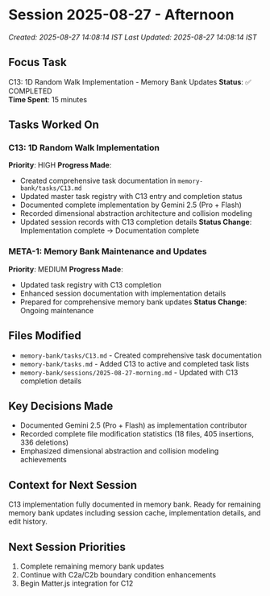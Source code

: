 # Session 2025-08-27 - Afternoon
*Created: 2025-08-27 14:08:14 IST*
*Last Updated: 2025-08-27 14:08:14 IST*

## Focus Task
C13: 1D Random Walk Implementation - Memory Bank Updates
**Status**: ✅ COMPLETED  
**Time Spent**: 15 minutes

## Tasks Worked On
### C13: 1D Random Walk Implementation
**Priority**: HIGH
**Progress Made**:
- Created comprehensive task documentation in `memory-bank/tasks/C13.md`
- Updated master task registry with C13 entry and completion status
- Documented complete implementation by Gemini 2.5 (Pro + Flash)
- Recorded dimensional abstraction architecture and collision modeling
- Updated session records with C13 completion details
**Status Change**: Implementation complete → Documentation complete

### META-1: Memory Bank Maintenance and Updates
**Priority**: MEDIUM
**Progress Made**:
- Updated task registry with C13 completion
- Enhanced session documentation with implementation details
- Prepared for comprehensive memory bank updates
**Status Change**: Ongoing maintenance

## Files Modified
- `memory-bank/tasks/C13.md` - Created comprehensive task documentation
- `memory-bank/tasks.md` - Added C13 to active and completed task lists
- `memory-bank/sessions/2025-08-27-morning.md` - Updated with C13 completion details

## Key Decisions Made
- Documented Gemini 2.5 (Pro + Flash) as implementation contributor
- Recorded complete file modification statistics (18 files, 405 insertions, 336 deletions)
- Emphasized dimensional abstraction and collision modeling achievements

## Context for Next Session
C13 implementation fully documented in memory bank. Ready for remaining memory bank updates including session cache, implementation details, and edit history.

## Next Session Priorities
1. Complete remaining memory bank updates
2. Continue with C2a/C2b boundary condition enhancements
3. Begin Matter.js integration for C12